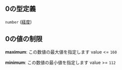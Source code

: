 ## 0の型定義

`number` ([経度](line_detail-properties-路線ポリライン-properties-features-items-properties-geometry-properties-coordinates-座標点-items-経度.md))

## 0の値の制限

**maximum**: この数値の最大値を指定します value <= `160`

**minimum**: この数値の最小値を指定します value >= `112`
